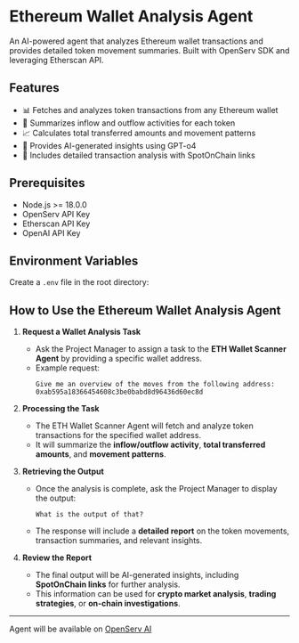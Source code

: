 # Ethereum Wallet Analysis Agent

An AI-powered agent that analyzes Ethereum wallet transactions and provides detailed token movement summaries. Built with OpenServ SDK and leveraging Etherscan API.

## Features

- 📊 Fetches and analyzes token transactions from any Ethereum wallet
- 💱 Summarizes inflow and outflow activities for each token
- 📈 Calculates total transferred amounts and movement patterns
- 🤖 Provides AI-generated insights using GPT-o4
- 🔗 Includes detailed transaction analysis with SpotOnChain links

## Prerequisites

- Node.js >= 18.0.0
- OpenServ API Key
- Etherscan API Key
- OpenAI API Key

## Environment Variables

Create a `.env` file in the root directory:



## How to Use the Ethereum Wallet Analysis Agent

1. **Request a Wallet Analysis Task**  
   - Ask the Project Manager to assign a task to the **ETH Wallet Scanner Agent** by providing a specific wallet address.  
   - Example request:  
     ```
     Give me an overview of the moves from the following address: 0xab595a18366454608c3be0babd8d96436d60ec8d
     ```

2. **Processing the Task**  
   - The ETH Wallet Scanner Agent will fetch and analyze token transactions for the specified wallet address.  
   - It will summarize the **inflow/outflow activity**, **total transferred amounts**, and **movement patterns**.  

3. **Retrieving the Output**  
   - Once the analysis is complete, ask the Project Manager to display the output:  
     ```
     What is the output of that?
     ```
   - The response will include a **detailed report** on the token movements, transaction summaries, and relevant insights.  

4. **Review the Report**  
   - The final output will be AI-generated insights, including **SpotOnChain links** for further analysis.  
   - This information can be used for **crypto market analysis**, **trading strategies**, or **on-chain investigations**.

---



Agent will be available on [OpenServ AI](https://openserv.ai/)


